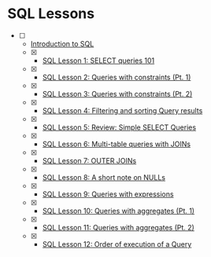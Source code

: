 # SQL Lessons

- [ ] - [Introduction to SQL](https://sqlbolt.com/)
  - [x] - [SQL Lesson 1: SELECT queries 101](https://sqlbolt.com/lesson/select_queries_introduction)
  - [x] - [SQL Lesson 2: Queries with constraints (Pt. 1)](https://sqlbolt.com/lesson/select_queries_with_constraints)
  - [x] - [SQL Lesson 3: Queries with constraints (Pt. 2)](https://sqlbolt.com/lesson/select_queries_with_constraints_pt_2)
  - [x] - [SQL Lesson 4: Filtering and sorting Query results](https://sqlbolt.com/lesson/filtering_sorting_query_results)
  - [x] - [SQL Lesson 5: Review: Simple SELECT Queries](https://sqlbolt.com/lesson/select_queries_review)
  - [x] - [SQL Lesson 6: Multi-table queries with JOINs](https://sqlbolt.com/lesson/select_queries_with_joins)
  - [x] - [SQL Lesson 7: OUTER JOINs](https://sqlbolt.com/lesson/select_queries_with_outer_joins)
  - [x] - [SQL Lesson 8: A short note on NULLs](https://sqlbolt.com/lesson/select_queries_with_nulls)
  - [x] - [SQL Lesson 9: Queries with expressions](https://sqlbolt.com/lesson/select_queries_with_expressions)
  - [x] - [SQL Lesson 10: Queries with aggregates (Pt. 1)](https://sqlbolt.com/lesson/select_queries_with_aggregates)
  - [x] - [SQL Lesson 11: Queries with aggregates (Pt. 2)](https://sqlbolt.com/lesson/select_queries_with_aggregates_pt_2)
  - [x] - [SQL Lesson 12: Order of execution of a Query](https://sqlbolt.com/lesson/select_queries_order_of_execution)


